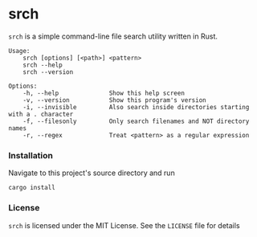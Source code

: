 # srch

`srch` is a simple command-line file search utility written in Rust.

    Usage:
        srch [options] [<path>] <pattern>
        srch --help
        srch --version

    Options:
        -h, --help              Show this help screen
        -v, --version           Show this program's version
        -i, --invisible         Also search inside directories starting with a . character
        -f, --filesonly         Only search filenames and NOT directory names
        -r, --regex             Treat <pattern> as a regular expression

### Installation

Navigate to this project's source directory and run

    cargo install

### License

`srch` is licensed under the MIT License. See the `LICENSE` file for details
